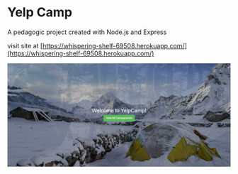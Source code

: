 # Yelp Camp
A pedagogic project created with Node.js and Express

visit site at [https://whispering-shelf-69508.herokuapp.com/](https://whispering-shelf-69508.herokuapp.com/)

![Yelp Camp landing page](./public/images/screenshot.jpg)

